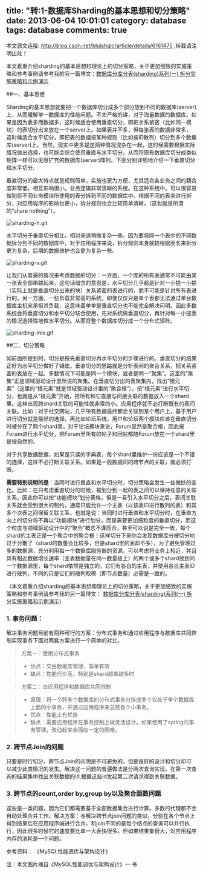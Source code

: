 title: "转:1-数据库Sharding的基本思想和切分策略"
date: 2013-06-04 10:01:01
category: database
tags: database
comments: true
---

本文原文连接: http://blog.csdn.net/bluishglc/article/details/6161475 ,转载请注明出处！

本文着重介绍sharding的基本思想和理论上的切分策略，关于更加细致的实施策略和参考事例请参考我的另一篇博文：[数据库分库分表(sharding)系列(一) 拆分实施策略和示例演示](http://blog.csdn.net/bluishglc/article/details/7696085)
<!--more-->

##一、基本思想

Sharding的基本思想就要把一个数据库切分成多个部分放到不同的数据库(server)上，从而缓解单一数据库的性能问题。不太严格的讲，对于海量数据的数据库，如果是因为表多而数据多，这时候适合使用垂直切分，即把关系紧密（比如同一模块）的表切分出来放在一个server上。如果表并不多，但每张表的数据非常多，这时候适合水平切分，即把表的数据按某种规则（比如按ID散列）切分到多个数据库(server)上。当然，现实中更多是这两种情况混杂在一起，这时候需要根据实际情况做出选择，也可能会综合使用垂直与水平切分，从而将原有数据库切分成类似矩阵一样可以无限扩充的数据库(server)阵列。下面分别详细地介绍一下垂直切分和水平切分.

垂直切分的最大特点就是规则简单，实施也更为方便，尤其适合各业务之间的耦合度非常低，相互影响很小，业务逻辑非常清晰的系统。在这种系统中，可以很容易做到将不同业务模块所使用的表分拆到不同的数据库中。根据不同的表来进行拆分，对应用程序的影响也更小，拆分规则也会比较简单清晰。（这也就是所谓的”share nothing”）。

![sharding-h.git](/img/1-sharding-h.gif)


水平切分于垂直切分相比，相对来说稍微复杂一些。因为要将同一个表中的不同数据拆分到不同的数据库中，对于应用程序来说，拆分规则本身就较根据表名来拆分更为复杂，后期的数据维护也会更为复杂一些。

![sharding-v.git](/img/1-sharding-v.gif)


让我们从普遍的情况来考虑数据的切分：一方面，一个库的所有表通常不可能由某一张表全部串联起来，这句话暗含的意思是，水平切分几乎都是针对一小搓一小搓（实际上就是垂直切分出来的块）关系紧密的表进行的，而不可能是针对所有表进行的。另一方面，一些负载非常高的系统，即使仅仅只是单个表都无法通过单台数据库主机来承担其负载，这意味着单单是垂直切分也不能完全解决问明。因此多数系统会将垂直切分和水平切分联合使用，先对系统做垂直切分，再针对每一小搓表的情况选择性地做水平切分。从而将整个数据库切分成一个分布式矩阵。

![sharding-mix.gif](/img/1-sharding-mix.gif)


##二、切分策略

如前面所提到的，切分是按先垂直切分再水平切分的步骤进行的。垂直切分的结果正好为水平切分做好了铺垫。垂直切分的思路就是分析表间的聚合关系，把关系紧密的表放在一起。多数情况下可能是同一个模块，或者是同一“聚集”。这里的“聚集”正是领域驱动设计里所说的聚集。在垂直切分出的表聚集内，找出“根元素”（这里的“根元素”就是领域驱动设计里的“聚合根”），按“根元素”进行水平切分，也就是从“根元素”开始，把所有和它直接与间接关联的数据放入一个shard里。这样出现跨shard关联的可能性就非常的小。应用程序就不必打断既有的表间关联。比如：对于社交网站，几乎所有数据最终都会关联到某个用户上，基于用户进行切分就是最好的选择。再比如论坛系统，用户和论坛两个模块应该在垂直切分时被分在了两个shard里，对于论坛模块来说，Forum显然是聚合根，因此按Forum进行水平切分，把Forum里所有的帖子和回帖都随Forum放在一个shard里是很自然的。

对于共享数据数据，如果是只读的字典表，每个shard里维护一份应该是一个不错的选择，这样不必打断关联关系。如果是一般数据间的跨节点的关联，就必须打断。

**需要特别说明的是**：当同时进行垂直和水平切分时，切分策略会发生一些微妙的变化。比如：在只考虑垂直切分的时候，被划分到一起的表之间可以保持任意的关联关系，因此你可以按“功能模块”划分表格，但是一旦引入水平切分之后，表间关联关系就会受到很大的制约，通常只能允许一个主表（以该表ID进行散列的表）和其多个次表之间保留关联关系，也就是说：当同时进行垂直和水平切分时，在垂直方向上的切分将不再以“功能模块”进行划分，而是需要更加细粒度的垂直切分，而这个粒度与领域驱动设计中的“聚合”概念不谋而合，甚至可以说是完全一致，每个shard的主表正是一个聚合中的聚合根！这样切分下来你会发现数据库分被切分地过于分散了（shard的数量会比较多，但是shard里的表却不多），为了避免管理过多的数据源，充分利用每一个数据库服务器的资源，可以考虑将业务上相近，并且具有相近数据增长速率（主表数据量在同一数量级上）的两个或多个shard放到同一个数据源里，每个shard依然是独立的，它们有各自的主表，并使用各自主表ID进行散列，不同的只是它们的散列取模（即节点数量）必需是一致的。

（本文着重介绍sharding的基本思想和理论上的切分策略，关于更加细致的实施策略和参考事例请参考我的另一篇博文：
[数据库分库分表(sharding)系列(一) 拆分实施策略和示例演示](http://blog.csdn.net/bluishglc/article/details/7696085)）

### 1. 事务问题：

解决事务问题目前有两种可行的方案：分布式事务和通过应用程序与数据库共同控制实现事务下面对两套方案进行一个简单的对比。

>方案一：使用分布式事务

>	* 优点：交由数据库管理，简单有效
>	* 缺点：性能代价高，特别是shard越来越多时

>方案二：由应用程序和数据库共同控制

>	* 原理：将一个跨多个数据库的分布式事务分拆成多个仅处于单个数据库上面的小事务，并通过应用程序来总控各个小事务。
>	* 优点：性能上有优势
>	* 缺点：需要应用程序在事务控制上做灵活设计。如果使用了spring的事务管理，改动起来会面临一定的困难。

### 2. 跨节点Join的问题

只要是时行切分，跨节点Join的问明是不可避免的。但是良好的设计和切分却可以减少此类情况的发生。解决这一问题的普遍做法是分两次查询实现。在第一次查询的结果集中找出关联数据的id,根据这些id发起第二次请求得到关联数据。

### 3. 跨节点的count,order by,group by以及聚合函数问题

这些是一类问题，因为它们都需要基于全部数据集合进行计算。多数的代理都不会自动处理合并工作。解决方案：与解决跨节点join问题的类似，分别在各个节点上得到结果后在应用程序端进行合并。和join不同的是每个结点的查询可以并行执行，因此很多时候它的速度要比单一大表快很多。但如果结果集很大，对应用程序内存的消耗是一个问题。

参考资料：
《MySQL性能调优与架构设计》

注：本文图片摘自《MySQL性能调优与架构设计》一 书

